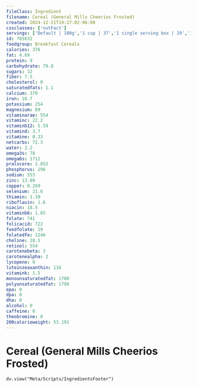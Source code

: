 ```yaml
---
fileClass: Ingredient
filename: Cereal (General Mills Cheerios Frosted)
created: 2024-12-21T19:27:02-06:00
cssclasses: ['nutFact']
servings: ['Default | 100g','1 cup | 37','1 single serving box | 29','1 prepackaged bowl | 28']
id: 785632
foodgroup: Breakfast Cereals
calories: 376
fat: 4.69
protein: 9
carbohydrate: 79.8
sugars: 32
fiber: 7.5
cholesterol: 0
saturatedfats: 1.1
calcium: 370
iron: 16.7
potassium: 254
magnesium: 89
vitaminarae: 554
vitaminc: 22.2
vitaminb12: 5.59
vitamind: 3.7
vitamine: 0.33
netcarbs: 72.3
water: 2.2
omega3s: 78
omega6s: 1712
pralscore: 2.852
phosphorus: 296
sodium: 553
zinc: 13.89
copper: 0.269
selenium: 21.6
thiamin: 1.39
riboflavin: 1.6
niacin: 18.5
vitaminb6: 1.85
folate: 741
folicacid: 722
foodfolate: 19
folatedfe: 1246
choline: 28.5
retinol: 554
carotenebeta: 3
carotenealpha: 2
lycopene: 0
luteinzeaxanthin: 116
vitamink: 1.5
monounsaturatedfat: 1700
polyunsaturatedfat: 1790
epa: 0
dpa: 0
dha: 0
alcohol: 0
caffeine: 0
theobromine: 0
200calorieweight: 53.191
---
```


# Cereal (General Mills Cheerios Frosted)

```dataviewjs
dv.view("Meta/Scripts/IngredientsFooter")
```